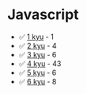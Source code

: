 # Javascript
* :white_check_mark: [1 kyu](/codewars/solutions/javascript/1%20kyu) - 1
* :white_check_mark: [2 kyu](/codewars/solutions/javascript/2%20kyu) - 4
* :white_check_mark: [3 kyu](/codewars/solutions/javascript/3%20kyu) - 6
* :white_check_mark: [4 kyu](/codewars/solutions/javascript/4%20kyu) - 43
* :white_check_mark: [5 kyu](/codewars/solutions/javascript/5%20kyu) - 6
* :white_check_mark: [6 kyu](/codewars/solutions/javascript/6%20kyu) - 8